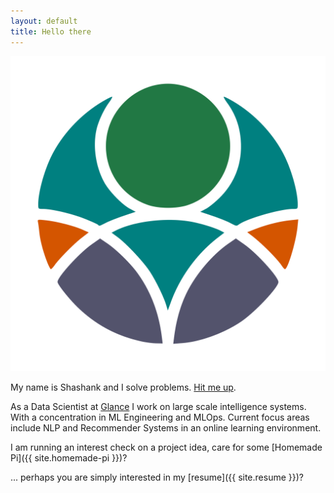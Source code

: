 ```yaml
---
layout: default
title: Hello there
---
```


<p>
    <span class="figure marginnote"><img src="images/circle-about-tr.png" alt="knhash" class="about-img"/></span>
</p>

My name is Shashank and I solve problems. [Hit me up](mailto:mail@knhash.in).

As a Data Scientist at [Glance](https://glance.com) I work on large scale intelligence systems. With a concentration in ML Engineering and MLOps. Current focus areas include NLP and Recommender Systems in an online learning environment.

<span class="marginnote">I am running an interest check on a project idea, care for some [Homemade Pi]({{ site.homemade-pi }})? </span>

... perhaps you are simply interested in my [resume]({{ site.resume }})?


